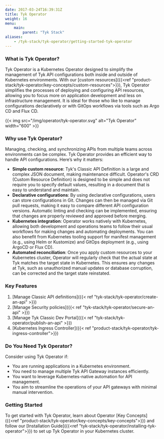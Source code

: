 ```yaml
---
date: 2017-03-24T16:39:31Z
title: Tyk Operator
weight: 16
menu:
    main:
        parent: "Tyk Stack"
aliases:
    - /tyk-stack/tyk-operator/getting-started-tyk-operator
---
```


### What is Tyk Operator?
Tyk Operator is a Kubernetes Operator designed to simplify the management of Tyk API configurations both inside and outside of Kubernetes environments. With our [custom resources]({{<ref "product-stack/tyk-operator/key-concepts/custom-resources">}}), Tyk Operator simplifies the processes of deploying and configuring API resources, allowing you to focus more on application development and less on infrastructure management. It is ideal for those who like to manage configurations declaratively or with GitOps workflows via tools such as Argo CD and Flux CD.

{{< img src="/img/operator/tyk-operator.svg" alt="Tyk Operator" width="600" >}}

### Why use Tyk Operator?
Managing, checking, and synchronizing APIs from multiple teams across environments can be complex. Tyk Operator provides an efficient way to handle API configurations. Here’s why it matters:
- **Simple custom resource**: Tyk's Classic API Definition is a large and complex JSON document, making maintenance difficult. Operator's CRD (Custom Resource Definition) is designed to be simple and does not require you to specify default values, resulting in a document that is easy to understand and maintain.
- **Declarative configurations**: By using declarative configurations, users can store configurations in Git. Changes can then be managed via Git pull requests, making it easy to compare different API configuration versions. Automatic linting and checking can be implemented, ensuring that changes are properly reviewed and approved before merging.
- **Kubernetes integration**: Operator works natively with Kubernetes, allowing both development and operations teams to follow their usual workflows for making changes and automating deployments. You can also benefit from Kubernetes tooling support for manifest management (e.g., using Helm or Kustomize) and GitOps deployment (e.g., using ArgoCD or Flux CD).
- **Automated reconciliation**: Once you apply custom resources to your Kubernetes cluster, Operator will regularly check that the actual state at Tyk matches the target state in Kubernetes. This ensures any changes at Tyk, such as unauthorized manual updates or database corruption, can be corrected and the target state reinstated.

### Key Features

1. [Manage Classic API definitions]({{< ref "tyk-stack/tyk-operator/create-an-api" >}})
2. [Manage Security policies]({{< ref "tyk-stack/tyk-operator/secure-an-api" >}})
3. [Manage Tyk Classic Dev Portal]({{< ref "tyk-stack/tyk-operator/publish-an-api" >}})
4. [Kubernetes Ingress Controller]({{< ref "product-stack/tyk-operator/tyk-ingress-controller">}})

### Do You Need Tyk Operator?

Consider using Tyk Operator if:

- You are running applications in a Kubernetes environment.
- You need to manage multiple Tyk API Gateway instances efficiently.
- You want to leverage Kubernetes-native automation for API management.
- You aim to streamline the operations of your API gateways with minimal manual intervention.

### Getting Started
To get started with Tyk Operator, learn about Operator [Key Concepts]({{<ref "product-stack/tyk-operator/key-concepts/key-concepts">}}) and follow our [Installation Guide]({{<ref "tyk-stack/tyk-operator/installing-tyk-operator">}}) to set up Tyk Operator in your Kubernetes cluster.